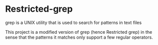 # Restricted-grep

grep is a UNIX utility that is used to search for patterns in text files

This project is a modified version of grep (hence Restricted grep) in the sense that the patterns it matches only support a few regular operators.
